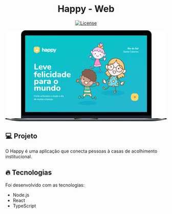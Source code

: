 <h1 align="center">
   Happy - Web
</h1

<br>

<p align="center">
  <a href="#"><img alt="License" src="https://img.shields.io/static/v1?label=license&message=MIT&color=22becf&labelColor=000000"></a>
</p>

![](.github/happy.png)

## 💻 Projeto

O Happy é uma aplicação que conecta pessoas à casas de acolhimento institucional.

## 🔥 Tecnologias

Foi desenvolvido com as tecnologias:

- Node.js
- React
- TypeScript
